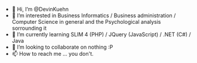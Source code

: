 - 👋 Hi, I’m @DevinKuehn
- 👀 I’m interested in Business Informatics / Business administration / Computer Science in general and the Psychological analysis sorrounding it  
- 🌱 I’m currently learning SLIM 4 (PHP) / JQuery (JavaScript) / .NET (C#) / Java
- 💞️ I’m looking to collaborate on nothing :P
- 📫 How to reach me ... you don't.

<!---
DevinKuehn/DevinKuehn is a ✨ special ✨ repository because its `README.md` (this file) appears on your GitHub profile.
You can click the Preview link to take a look at your changes.
--->
